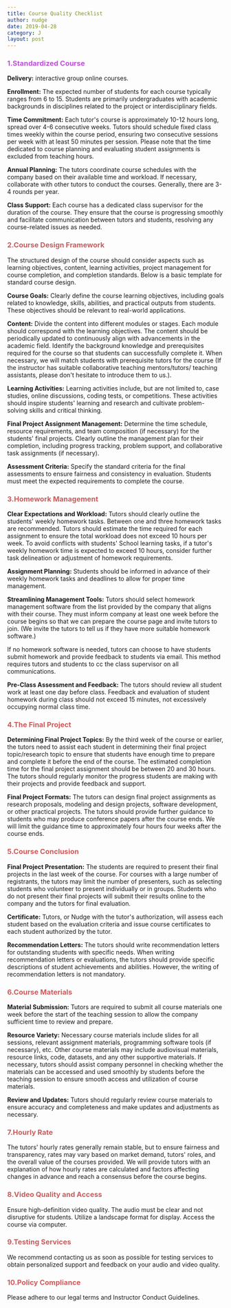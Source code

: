 ```yaml
---
title: Course Quality Checklist
author: nudge
date: 2019-04-28
category: J
layout: post
---
```



### <span style="color:mediumorchid; font-weight:bold;">1.Standardized Course</span>

**Delivery:** interactive group online courses. 

**Enrollment:** The expected number of students for each course typically ranges from 6 to 15. Students are primarily undergraduates with academic backgrounds in disciplines related to the project or interdisciplinary fields. 

**Time Commitment:** Each tutor's course is approximately 10-12 hours long, spread over 4-6 consecutive weeks. Tutors should schedule fixed class times weekly within the course period, ensuring two consecutive sessions per week with at least 50 minutes per session. Please note that the time dedicated to course planning and evaluating student assignments is excluded from teaching hours.

**Annual Planning:** The tutors coordinate course schedules with the company based on their available time and workload. If necessary, collaborate with other tutors to conduct the courses. Generally, there are 3-4 rounds per year. 

**Class Support:** Each course has a dedicated class supervisor for the duration of the course. They ensure that the course is progressing smoothly and facilitate communication between tutors and students, resolving any course-related issues as needed.

### <span style="color:indianred; font-weight:bold;">2.Course Design Framework</span>

The structured design of the course should consider aspects such as learning objectives, content, learning activities, project management for course completion, and completion standards. Below is a basic template for standard course design.

**Course Goals:** Clearly define the course learning objectives, including goals related to knowledge, skills, abilities, and practical outputs from students. These objectives should be relevant to real-world applications.

**Content:** Divide the content into different modules or stages. Each module should correspond with the learning objectives. The content should be periodically updated to continuously align with advancements in the academic field. Identify the background knowledge and prerequisites required for the course so that students can successfully complete it. When necessary, we will match students with prerequisite tutors for the course (If the instructor has suitable collaborative teaching mentors/tutors/ teaching assistants, please don't hesitate to introduce them to us.).

**Learning Activities:** Learning activities include, but are not limited to, case studies, online discussions, coding tests, or competitions. These activities should inspire students' learning and research and cultivate problem-solving skills and critical thinking.

**Final Project Assignment Management:** Determine the time schedule, resource requirements, and team composition (if necessary) for the students' final projects. Clearly outline the management plan for their completion, including progress tracking, problem support, and collaborative task assignments (if necessary).

**Assessment Criteria:** Specify the standard criteria for the final assessments to ensure fairness and consistency in evaluation. Students must meet the expected requirements to complete the course.

### <span style="color:indianred; font-weight:bold;">3.Homework Management</span>

**Clear Expectations and Workload:** Tutors should clearly outline the students' weekly homework tasks. Between one and three homework tasks are recommended. Tutors should estimate the time required for each assignment to ensure the total workload does not exceed 10 hours per week. To avoid conflicts with students' School learning tasks, if a tutor's weekly homework time is expected to exceed 10 hours,  consider further task delineation or adjustment of homework requirements.

**Assignment Planning:** Students should be informed in advance of their weekly homework tasks and deadlines to allow for proper time management.

**Streamlining Management Tools:** Tutors should select homework management software from the list provided by the company that aligns with their course. They must inform company at least one week before the course begins so that we can prepare the course page and invite tutors to join. (We invite the tutors to tell us if they have more suitable homework software.)

If no homework software is needed, tutors can choose to have students submit homework and provide feedback to students via email. This method requires tutors and students to cc the class supervisor on all communications.

**Pre-Class Assessment and Feedback:** The tutors should review all student work at least one day before class. Feedback and evaluation of student homework during class should not exceed 15 minutes, not excessively occupying normal class time.

### <span style="color:indianred; font-weight:bold;">4.The Final Project</span>

**Determining Final Project Topics:** By the third week of the course or earlier, the tutors need to assist each student in determining their final project topic/research topic to ensure that students have enough time to prepare and complete it before the end of the course. The estimated completion time for the final project assignment should be between 20 and 30 hours. The tutors should regularly monitor the progress students are making with their projects and provide feedback and support.

**Final Project Formats:** The tutors can design final project assignments as research proposals, modeling and design projects, software development, or other practical projects. The tutors should provide further guidance to students who may produce conference papers after the course ends. We will limit the guidance time to approximately four hours four weeks after the course ends.

### <span style="color:indianred; font-weight:bold;">5.Course Conclusion</span>

**Final Project Presentation:** The students are required to present their final projects in the last week of the course. For courses with a large number of registrants, the tutors may limit the number of presenters, such as selecting students who volunteer to present individually or in groups. Students who do not present their final projects will submit their results online to the company and the tutors for final evaluation.

**Certificate:** Tutors, or Nudge with the tutor's authorization, will assess each student based on the evaluation criteria and issue course certificates to each student authorized by the tutor.

**Recommendation Letters:** The tutors should write recommendation letters for outstanding students with specific needs. When writing recommendation letters or evaluations, the tutors should provide specific descriptions of student achievements and abilities. However, the writing of recommendation letters is not mandatory.

### <span style="color:indianred; font-weight:bold;">6.Course Materials</span>

**Material Submission:** Tutors are required to submit all course materials one week before the start of the teaching session to allow the company sufficient time to review and prepare.

**Resource Variety:** Necessary course materials include slides for all sessions, relevant assignment materials, programming software tools (if necessary), etc. Other course materials may include audiovisual materials, resource links, code, datasets, and any other supportive materials. If necessary, tutors should assist company personnel in checking whether the materials can be accessed and used smoothly by students before the teaching session to ensure smooth access and utilization of course materials.

**Review and Updates:** Tutors should regularly review course materials to ensure accuracy and completeness and make updates and adjustments as necessary.

### <span style="color:indianred; font-weight:bold;">7.Hourly Rate</span>

The tutors' hourly rates generally remain stable, but to ensure fairness and transparency, rates may vary based on market demand, tutors' roles, and the overall value of the courses provided.
We will provide tutors with an explanation of how hourly rates are calculated and factors affecting changes in advance and reach a consensus before the course begins.

### <span style="color:indianred; font-weight:bold;">8.Video Quality and Access</span>

Ensure high-definition video quality. 
The audio must be clear and not disruptive for students. 
Utilize a landscape format for display. 
Access the course via computer.

### <span style="color:indianred; font-weight:bold;">9.Testing Services</span>

We recommend contacting us as soon as possible for testing services to obtain personalized support and feedback on your audio and video quality.

### <span style="color:indianred; font-weight:bold;">10.Policy Compliance</span>

Please adhere to our legal terms and Instructor Conduct Guidelines.


